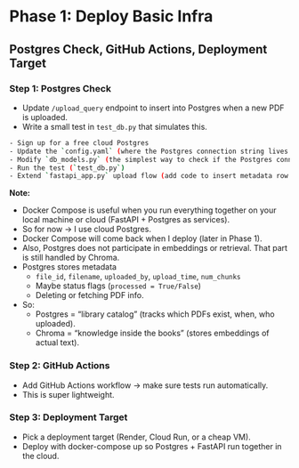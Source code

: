 # Phase 1: Deploy Basic Infra
## Postgres Check, GitHub Actions, Deployment Target

### Step 1: Postgres Check
- Update `/upload_query` endpoint to insert into Postgres when a new PDF is uploaded.
- Write a small test in `test_db.py` that simulates this.

```bash
- Sign up for a free cloud Postgres
- Update the `config.yaml` (where the Postgres connection string lives.)
- Modify `db_models.py` (the simplest way to check if the Postgres connection is alive, you will get this connection string info from cloud Postgres)
- Run the test (`test_db.py`)
- Extend `fastapi_app.py` upload flow (add code to insert metadata row into Postgres on upload.)
```

**Note:**
- Docker Compose is useful when you run everything together on your local machine or cloud (FastAPI + Postgres as services).
- So for now → I use cloud Postgres.
- Docker Compose will come back when I deploy (later in Phase 1).
- Also, Postgres does not participate in embeddings or retrieval. That part is still handled by Chroma.
- Postgres stores metadata
  - `file_id`, `filename`, `uploaded_by`, `upload_time`, `num_chunks`
  - Maybe status flags (`processed = True/False`)
  - Deleting or fetching PDF info.
- So:
  - Postgres = “library catalog” (tracks which PDFs exist, when, who uploaded).
  - Chroma = “knowledge inside the books” (stores embeddings of actual text).

### Step 2: GitHub Actions
- Add GitHub Actions workflow → make sure tests run automatically.
- This is super lightweight.

### Step 3: Deployment Target
- Pick a deployment target (Render, Cloud Run, or a cheap VM).
- Deploy with docker-compose up so Postgres + FastAPI run together in the cloud.
